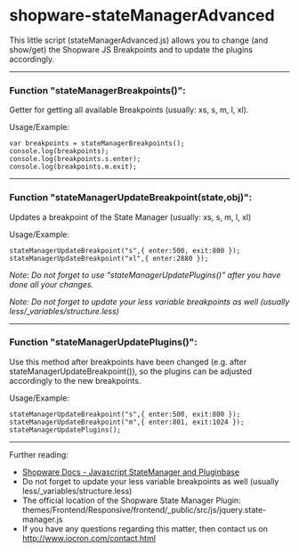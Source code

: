 # shopware-stateManagerAdvanced
This little script (stateManagerAdvanced.js) allows you to change (and show/get) the Shopware JS Breakpoints and to update the plugins accordingly.

-------

### Function "stateManagerBreakpoints()":
Getter for getting all available Breakpoints (usually: xs, s, m, l, xl).

Usage/Example:
```
var breakpoints = stateManagerBreakpoints();
console.log(breakpoints);
console.log(breakpoints.s.enter);
console.log(breakpoints.m.exit);
```

-------

### Function "stateManagerUpdateBreakpoint(state,obj)":
Updates a breakpoint of the State Manager (usually: xs, s, m, l, xl)

Usage/Example:
```
stateManagerUpdateBreakpoint("s",{ enter:500, exit:800 });
stateManagerUpdateBreakpoint("xl",{ enter:2880 });
```

*Note: Do not forget to use "stateManagerUpdatePlugins()" after you have done all your changes.*

*Note: Do not forget to update your less variable breakpoints as well (usually less/_variables/structure.less)*

-------

### Function "stateManagerUpdatePlugins()":
Use this method after breakpoints have been changed (e.g. after stateManagerUpdateBreakpoint()), so the plugins can be adjusted accordingly to the new breakpoints.

Usage/Example:
```
stateManagerUpdateBreakpoint("s",{ enter:500, exit:800 });
stateManagerUpdateBreakpoint("m",{ enter:801, exit:1024 });
stateManagerUpdatePlugins();
```

-------

Further reading:
* [Shopware Docs - Javascript StateManager and Pluginbase](https://developers.shopware.com/designers-guide/javascript-statemanager-and-pluginbase/)
* Do not forget to update your less variable breakpoints as well (usually less/_variables/structure.less)
* The official location of the Shopware State Manager Plugin: themes/Frontend/Responsive/frontend/_public/src/js/jquery.state-manager.js
* If you have any questions regarding this matter, then contact us on http://www.iocron.com/contact.html
